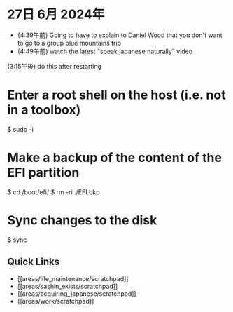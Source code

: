 # 27日 6月 2024年
- (4:39午前) Going to have to explain to Daniel Wood that you don't want to go to a group blue mountains trip
- (4:49午前) watch the latest "speak japanese naturally" video

 (3:15午後) do this after restarting

# Enter a root shell on the host (i.e. not in a toolbox)
$ sudo -i

# Make a backup of the content of the EFI partition
$ cd /boot/efi/
$ rm -ri ./EFI.bkp

# Sync changes to the disk
$ sync



## Quick Links
- [[areas/life_maintenance/scratchpad]]
- [[areas/sashin_exists/scratchpad]]
- [[areas/acquiring_japanese/scratchpad]]
- [[areas/work/scratchpad]]
